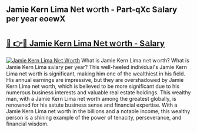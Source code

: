## Jamie Kern Lima N𝚎t w𝚘rth - Part-qXc S𝚊lary per year eoewX

# <h2><a href="http://gc0t69.nevu.top/?p=Jamie+Kern+Lima">🔗 👉🔴 Jamie Kern Lima N𝚎t w𝚘rth - S𝚊lary</a></h2>

[![Jamie Kern Lima N𝚎t W𝚘rth](https://i.imgur.com/Oavwk0R.jpeg)](http://gc0t69.nevu.top/?p=Jamie+Kern+Lima)
What is Jamie Kern Lima n𝚎t w𝚘rth? What is Jamie Kern Lima s𝚊lary per year?
This well-heeled individual's Jamie Kern Lima net worth is significant, making him one of the wealthiest in his field. His annual earnings are impressive, but they are overshadowed by Jamie Kern Lima net worth, which is believed to be more significant due to his numerous business interests and valuable real estate holdings. This wealthy man, with a Jamie Kern Lima net worth among the greatest globally, is renowned for his astute business sense and financial expertise. With a Jamie Kern Lima net worth in the billions and a notable income, this wealthy person is a shining example of the power of tenacity, perseverance, and financial wisdom.
